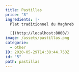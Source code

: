 ```yaml
---
title: Pastillas
price: "8"
ingredients: |-
  Plat traditionnel du Maghreb

  [](http://localhost:8000/)
image: /assets/pastillas.png
categorie:
  - other
ID: 2020-05-29T14:38:44.753Z
id: "5"
path: pastillas
---
```

